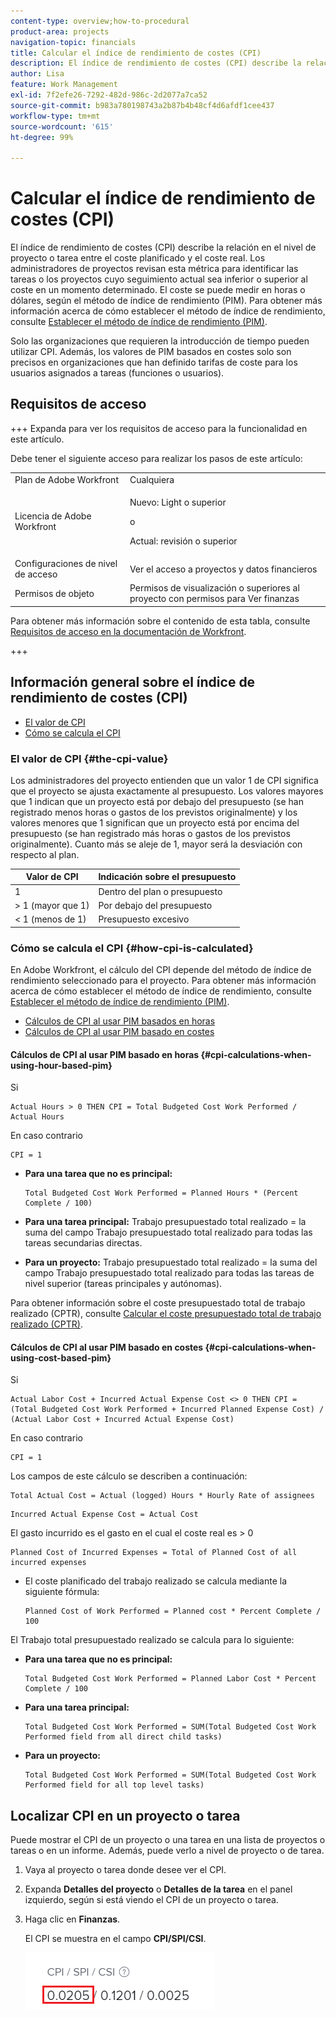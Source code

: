 ```yaml
---
content-type: overview;how-to-procedural
product-area: projects
navigation-topic: financials
title: Calcular el índice de rendimiento de costes (CPI)
description: El índice de rendimiento de costes (CPI) describe la relación en el nivel de proyecto o tarea entre el coste planificado y el coste real. Los administradores de proyectos revisan esta métrica para identificar las tareas o los proyectos cuyo seguimiento actual sea inferior o superior al coste en un momento determinado.
author: Lisa
feature: Work Management
exl-id: 7f2efe26-7292-482d-986c-2d2077a7ca52
source-git-commit: b983a780198743a2b87b4b48cf4d6afdf1cee437
workflow-type: tm+mt
source-wordcount: '615'
ht-degree: 99%

---
```


# Calcular el índice de rendimiento de costes (CPI)

<!--
<p data-mc-conditions="QuicksilverOrClassic.Draft mode">(NOTE: Linked to the product. Do not change link.)</p>
-->

El índice de rendimiento de costes (CPI) describe la relación en el nivel de proyecto o tarea entre el coste planificado y el coste real. Los administradores de proyectos revisan esta métrica para identificar las tareas o los proyectos cuyo seguimiento actual sea inferior o superior al coste en un momento determinado. El coste se puede medir en horas o dólares, según el método de índice de rendimiento (PIM). Para obtener más información acerca de cómo establecer el método de índice de rendimiento, consulte [Establecer el método de índice de rendimiento (PIM)](../../../manage-work/projects/project-finances/set-pim.md).

Solo las organizaciones que requieren la introducción de tiempo pueden utilizar CPI. Además, los valores de PIM basados en costes solo son precisos en organizaciones que han definido tarifas de coste para los usuarios asignados a tareas (funciones o usuarios).

## Requisitos de acceso

+++ Expanda para ver los requisitos de acceso para la funcionalidad en este artículo.

Debe tener el siguiente acceso para realizar los pasos de este artículo:

<table style="table-layout:auto"> 
 <col> 
 <col> 
 <tbody> 
  <tr> 
   <td role="rowheader">Plan de Adobe Workfront</td> 
   <td>Cualquiera</td> 
  </tr> 
  <tr> 
   <td role="rowheader">Licencia de Adobe Workfront</td> 
   <td>
   <p>Nuevo: Light o superior</p>
   <p>o</p>
   <p>Actual: revisión o superior</p></td>  
  </tr> 
  <tr> 
   <td role="rowheader">Configuraciones de nivel de acceso</td> 
   <td>Ver el acceso a proyectos y datos financieros</td> 
  </tr> 
  <tr> 
   <td role="rowheader">Permisos de objeto</td> 
   <td>Permisos de visualización o superiores al proyecto con permisos para Ver finanzas</td> 
  </tr> 
 </tbody> 
</table>

Para obtener más información sobre el contenido de esta tabla, consulte [Requisitos de acceso en la documentación de Workfront](/help/quicksilver/administration-and-setup/add-users/access-levels-and-object-permissions/access-level-requirements-in-documentation.md).

+++

## Información general sobre el índice de rendimiento de costes (CPI)

* [El valor de CPI](#the-cpi-value)
* [Cómo se calcula el CPI](#how-cpi-is-calculated)

### El valor de CPI {#the-cpi-value}

Los administradores del proyecto entienden que un valor 1 de CPI significa que el proyecto se ajusta exactamente al presupuesto. Los valores mayores que 1 indican que un proyecto está por debajo del presupuesto (se han registrado menos horas o gastos de los previstos originalmente) y los valores menores que 1 significan que un proyecto está por encima del presupuesto (se han registrado más horas o gastos de los previstos originalmente). Cuanto más se aleje de 1, mayor será la desviación con respecto al plan.

| **Valor de CPI** | **Indicación sobre el presupuesto** |
|---|---|
| 1 | Dentro del plan o presupuesto |
| > 1 (mayor que 1) | Por debajo del presupuesto |
| &lt; 1 (menos de 1) | Presupuesto excesivo |


### Cómo se calcula el CPI {#how-cpi-is-calculated}

En Adobe Workfront, el cálculo del CPI depende del método de índice de rendimiento seleccionado para el proyecto. Para obtener más información acerca de cómo establecer el método de índice de rendimiento, consulte [Establecer el método de índice de rendimiento (PIM)](../../../manage-work/projects/project-finances/set-pim.md).

* [Cálculos de CPI al usar PIM basados en horas](#cpi-calculations-when-using-hour-based-pim)
* [Cálculos de CPI al usar PIM basado en costes](#cpi-calculations-when-using-cost-based-pim)

#### Cálculos de CPI al usar PIM basado en horas {#cpi-calculations-when-using-hour-based-pim}

Si

```
Actual Hours > 0 THEN CPI = Total Budgeted Cost Work Performed / Actual Hours
```

En caso contrario

```
CPI = 1
```

* **Para una tarea que no es principal:**

  ```
  Total Budgeted Cost Work Performed = Planned Hours * (Percent Complete / 100)
  ```

* **Para una tarea principal:**
Trabajo presupuestado total realizado = la suma del campo Trabajo presupuestado total realizado para todas las tareas secundarias directas.

* **Para un proyecto:**
Trabajo presupuestado total realizado = la suma del campo Trabajo presupuestado total realizado para todas las tareas de nivel superior (tareas principales y autónomas).

Para obtener información sobre el coste presupuestado total de trabajo realizado (CPTR), consulte [Calcular el coste presupuestado total de trabajo realizado (CPTR)](../../../manage-work/projects/project-finances/calculate-bcwp.md).

#### Cálculos de CPI al usar PIM basado en costes {#cpi-calculations-when-using-cost-based-pim}

<!--
<p data-mc-conditions="QuicksilverOrClassic.Draft mode"><code>CPI = (Planned Cost of Work Performed + Planned Cost of Incurred Expenses) / (Total Actual Cost + Actual Cost of Incurred Expenses) </code> </p>
-->

<!--
<p data-mc-conditions="QuicksilverOrClassic.Draft mode"><code>NOTE: this used to be here before - above - but Anna sent me the one below. I kept the other one, although she is still researching its validity - see this issue: https://hub.workfront.com/issue/5fc7b1cf00012aeebf9e822db8ea2513/overview)</code> </p>
-->

Si

```
Actual Labor Cost + Incurred Actual Expense Cost <> 0 THEN CPI = (Total Budgeted Cost Work Performed + Incurred Planned Expense Cost) / (Actual Labor Cost + Incurred Actual Expense Cost)
```



En caso contrario

```
CPI = 1
```

<!--
<p data-mc-conditions="QuicksilverOrClassic.Draft mode"><code>(NOTE: above: this used to say: CPI = CPI Labor, but Anna had me fix it on July 21, 2021)</code> </p>
-->

Los campos de este cálculo se describen a continuación:

```
Total Actual Cost = Actual (logged) Hours * Hourly Rate of assignees
```

```
Incurred Actual Expense Cost = Actual Cost
```

El gasto incurrido es el gasto en el cual el coste real es > 0

```
Planned Cost of Incurred Expenses = Total of Planned Cost of all incurred expenses
```



<!--
  <p data-mc-conditions="QuicksilverOrClassic.Draft mode">(NOTE: Old calculation - taken out by Lilit and replaced below: Planned Cost of Work Performed= (planned labor cost) * (percent complete) / 100 where planned labor cost is the planned hours allocated to assignees * their rates.)</p>
  -->

* El coste planificado del trabajo realizado se calcula mediante la siguiente fórmula:

  ```
  Planned Cost of Work Performed = Planned cost * Percent Complete / 100
  ```

El Trabajo total presupuestado realizado se calcula para lo siguiente:

* **Para una tarea que no es principal:**

  ```
  Total Budgeted Cost Work Performed = Planned Labor Cost * Percent Complete / 100
  ```

* **Para una tarea principal:**

  ```
  Total Budgeted Cost Work Performed = SUM(Total Budgeted Cost Work Performed field from all direct child tasks)
  ```

* **Para un proyecto:**

  ```
  Total Budgeted Cost Work Performed = SUM(Total Budgeted Cost Work Performed field for all top level tasks)
  ```



## Localizar CPI en un proyecto o tarea

Puede mostrar el CPI de un proyecto o una tarea en una lista de proyectos o tareas o en un informe. Además, puede verlo a nivel de proyecto o de tarea.

1. Vaya al proyecto o tarea donde desee ver el CPI.
1. Expanda **Detalles del proyecto** o **Detalles de la tarea** en el panel izquierdo, según si está viendo el CPI de un proyecto o tarea.

1. Haga clic en **Finanzas**.

   El CPI se muestra en el campo **CPI/SPI/CSI**.

   ![IRC en el proyecto](assets/cpi-on-project-nwe.png)
